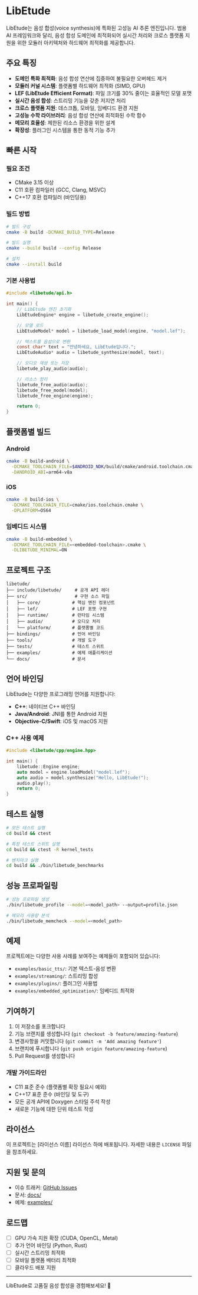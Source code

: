 # LibEtude

LibEtude는 음성 합성(voice synthesis)에 특화된 고성능 AI 추론 엔진입니다. 범용 AI 프레임워크와 달리, 음성 합성 도메인에 최적화되어 실시간 처리와 크로스 플랫폼 지원을 위한 모듈러 아키텍처와 하드웨어 최적화를 제공합니다.

## 주요 특징

- **도메인 특화 최적화**: 음성 합성 연산에 집중하여 불필요한 오버헤드 제거
- **모듈러 커널 시스템**: 플랫폼별 하드웨어 최적화 (SIMD, GPU)
- **LEF (LibEtude Efficient Format)**: 파일 크기를 30% 줄이는 효율적인 모델 포맷
- **실시간 음성 합성**: 스트리밍 기능을 갖춘 저지연 처리
- **크로스 플랫폼 지원**: 데스크톱, 모바일, 임베디드 환경 지원
- **고성능 수학 라이브러리**: 음성 합성 연산에 최적화된 수학 함수
- **메모리 효율성**: 제한된 리소스 환경을 위한 설계
- **확장성**: 플러그인 시스템을 통한 동적 기능 추가

## 빠른 시작

### 필요 조건

- CMake 3.15 이상
- C11 호환 컴파일러 (GCC, Clang, MSVC)
- C++17 호환 컴파일러 (바인딩용)

### 빌드 방법

```bash
# 빌드 구성
cmake -B build -DCMAKE_BUILD_TYPE=Release

# 빌드 실행
cmake --build build --config Release

# 설치
cmake --install build
```

### 기본 사용법

```c
#include <libetude/api.h>

int main() {
    // LibEtude 엔진 초기화
    LibEtudeEngine* engine = libetude_create_engine();

    // 모델 로드
    LibEtudeModel* model = libetude_load_model(engine, "model.lef");

    // 텍스트를 음성으로 변환
    const char* text = "안녕하세요, LibEtude입니다.";
    LibEtudeAudio* audio = libetude_synthesize(model, text);

    // 오디오 재생 또는 저장
    libetude_play_audio(audio);

    // 리소스 정리
    libetude_free_audio(audio);
    libetude_free_model(model);
    libetude_free_engine(engine);

    return 0;
}
```

## 플랫폼별 빌드

### Android
```bash
cmake -B build-android \
  -DCMAKE_TOOLCHAIN_FILE=$ANDROID_NDK/build/cmake/android.toolchain.cmake \
  -DANDROID_ABI=arm64-v8a
```

### iOS
```bash
cmake -B build-ios \
  -DCMAKE_TOOLCHAIN_FILE=cmake/ios.toolchain.cmake \
  -DPLATFORM=OS64
```

### 임베디드 시스템
```bash
cmake -B build-embedded \
  -DCMAKE_TOOLCHAIN_FILE=<embedded-toolchain>.cmake \
  -DLIBETUDE_MINIMAL=ON
```

## 프로젝트 구조

```
libetude/
├── include/libetude/     # 공개 API 헤더
├── src/                  # 구현 소스 파일
│   ├── core/            # 핵심 엔진 컴포넌트
│   ├── lef/             # LEF 포맷 구현
│   ├── runtime/         # 런타임 시스템
│   ├── audio/           # 오디오 처리
│   └── platform/        # 플랫폼별 코드
├── bindings/            # 언어 바인딩
├── tools/               # 개발 도구
├── tests/               # 테스트 스위트
├── examples/            # 예제 애플리케이션
└── docs/                # 문서
```

## 언어 바인딩

LibEtude는 다양한 프로그래밍 언어를 지원합니다:

- **C++**: 네이티브 C++ 바인딩
- **Java/Android**: JNI를 통한 Android 지원
- **Objective-C/Swift**: iOS 및 macOS 지원

### C++ 사용 예제

```cpp
#include <libetude/cpp/engine.hpp>

int main() {
    libetude::Engine engine;
    auto model = engine.loadModel("model.lef");
    auto audio = model.synthesize("Hello, LibEtude!");
    audio.play();
    return 0;
}
```

## 테스트 실행

```bash
# 모든 테스트 실행
cd build && ctest

# 특정 테스트 스위트 실행
cd build && ctest -R kernel_tests

# 벤치마크 실행
cd build && ./bin/libetude_benchmarks
```

## 성능 프로파일링

```bash
# 성능 프로파일 생성
./bin/libetude_profile --model=<model_path> --output=profile.json

# 메모리 사용량 분석
./bin/libetude_memcheck --model=<model_path>
```

## 예제

프로젝트에는 다양한 사용 사례를 보여주는 예제들이 포함되어 있습니다:

- `examples/basic_tts/`: 기본 텍스트-음성 변환
- `examples/streaming/`: 스트리밍 합성
- `examples/plugins/`: 플러그인 사용법
- `examples/embedded_optimization/`: 임베디드 최적화

## 기여하기

1. 이 저장소를 포크합니다
2. 기능 브랜치를 생성합니다 (`git checkout -b feature/amazing-feature`)
3. 변경사항을 커밋합니다 (`git commit -m 'Add amazing feature'`)
4. 브랜치에 푸시합니다 (`git push origin feature/amazing-feature`)
5. Pull Request를 생성합니다

### 개발 가이드라인

- C11 표준 준수 (플랫폼별 확장 필요시 예외)
- C++17 표준 준수 (바인딩 및 도구)
- 모든 공개 API에 Doxygen 스타일 주석 작성
- 새로운 기능에 대한 단위 테스트 작성

## 라이선스

이 프로젝트는 [라이선스 이름] 라이선스 하에 배포됩니다. 자세한 내용은 `LICENSE` 파일을 참조하세요.

## 지원 및 문의

- 이슈 트래커: [GitHub Issues](https://github.com/crlotwhite/libetude/issues)
- 문서: [docs/](docs/)
- 예제: [examples/](examples/)

## 로드맵

- [ ] GPU 가속 지원 확장 (CUDA, OpenCL, Metal)
- [ ] 추가 언어 바인딩 (Python, Rust)
- [ ] 실시간 스트리밍 최적화
- [ ] 모바일 플랫폼 배터리 최적화
- [ ] 클라우드 배포 지원

---

LibEtude로 고품질 음성 합성을 경험해보세요! 🎵